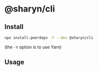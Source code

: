 # @sharyn/cli

## Install

```bash
npx install-peerdeps -Y --dev @sharyn/cli
```

(the `-Y` option is to use Yarn)

## Usage


